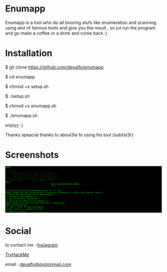 <h1>Enumapp</h1>
<p>Enumapp is a tool who do all booring stufs like enumeration and scanning using alot of famous tools and give you the result , so jut run the program and go make a coffee or a drink and come back :)</p>


<h1>Installation</h1> 

$ git clone https://github.com/devalfo/enumapp

$ cd enumapp

$ chmod +x setup.sh

$ ./setup.sh 

$ chmod +x enumapp.sh

$ ./enumapp.sh

enjoyy :)


Thanks 
speacial thanks to aboul3la fo using his tool (sublist3r)

<h1>Screenshots</h1>
<img src="https://raw.githubusercontent.com/devalfo/enumapp/master/enumapp.png">

<h1>Social </h1>

to contact me :
<a href="https://www.instagram.com/l3lama.exe/">Instagram</a>

<a href="https://tryhackme.com/p/devalfo">TryHackMe</a>

email : devalfo@protonmail.com 
